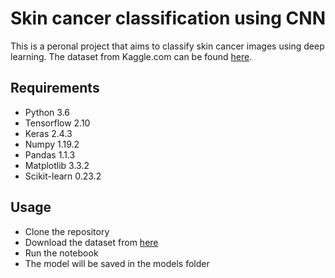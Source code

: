 # Skin cancer classification using CNN

This is a peronal project that aims to classify skin cancer images using deep learning. 
The dataset from Kaggle.com can be found [here](https://www.kaggle.com/kmader/skin-cancer-mnist-ham10000).

## Requirements

- Python 3.6
- Tensorflow 2.10
- Keras 2.4.3
- Numpy 1.19.2
- Pandas 1.1.3
- Matplotlib 3.3.2
- Scikit-learn 0.23.2

## Usage

- Clone the repository
- Download the dataset from [here](https://www.kaggle.com/kmader/skin-cancer-mnist-ham10000)
- Run the notebook
- The model will be saved in the models folder

